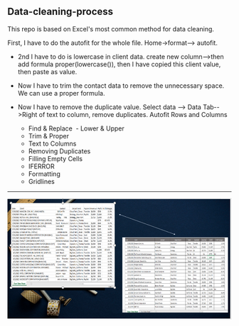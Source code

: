 ## Data-cleaning-process
This repo is based on Excel's most common method for data cleaning.

 First, I have to do the autofit for the whole file. Home->format--> autofit.
* 2nd I have to do is lowercase in client data. create new column-->then add formula proper(lowercase()), then I have copied this client value, then paste as value.
* Now I have to trim the contact data to remove the unnecessary space. We can use a proper formula.
* Now I have to remove the duplicate value. Select data --> Data Tab-->Right of text to column, remove duplicates.
Autofit Rows and Columns 

    - Find & Replace
   ​ - Lower & Upper
    - Trim & Proper
    - Text to Columns
    - Removing Duplicates
    - Filling Empty Cells
    - IFERROR
    - Formatting
    - Gridlines
    
---
![dashboard](Capture3.PNG)

   
